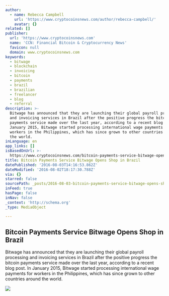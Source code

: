 ```yaml
---
author:
  - name: Rebecca Campbell
    url: 'https://www.cryptocoinsnews.com/author/rebecca-campbell/'
    avatar: {}
related: []
publisher:
  url: 'https://www.cryptocoinsnews.com'
  name: 'CCN: Financial Bitcoin & Cryptocurrency News'
  favicon: null
  domain: www.cryptocoinsnews.com
keywords:
  - bitwage
  - blockchain
  - invoicing
  - bitcoin
  - payments
  - brazil
  - brazilian
  - freelancer
  - blog
  - referral
description: >-
  Bitwage has announced that they are launching their global payroll processing
  and invoicing services in Brazil after the positive progress the bitcoin
  payments service made over the last year, according to a recent blog post. In
  January 2015, Bitwage started processing international wage payments for
  workers in the Philippines, which has since grown to other countries around
  the world.
inLanguage: en
app_links: []
isBasedOnUrl: >-
  https://www.cryptocoinsnews.com/bitcoin-payments-service-bitwage-opens-shop-brazil/
title: Bitcoin Payments Service Bitwage Opens Shop in Brazil
datePublished: '2016-08-03T14:16:53.862Z'
dateModified: '2016-08-02T18:17:30.788Z'
via: {}
starred: false
sourcePath: _posts/2016-08-03-bitcoin-payments-service-bitwage-opens-shop-in-brazil.md
inFeed: true
hasPage: false
inNav: false
_context: 'http://schema.org'
_type: MediaObject

---
```

<article style=""><h1>Bitcoin Payments Service Bitwage Opens Shop in Brazil</h1><p>Bitwage has announced that they are launching their global payroll processing and invoicing services in Brazil after the positive progress the bitcoin payments service made over the last year, according to a recent blog post. In January 2015, Bitwage started processing international wage payments for workers in the Philippines, which has since grown to other countries around the world.</p><img src="https://www.cryptocoinsnews.com/wp-content/uploads/2016/08/Bitcoin-Payments-Service-Bitwage-Opens-Shop-in-Brazil.jpg" /></article>